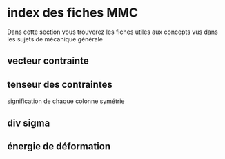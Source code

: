 # index des fiches MMC
Dans cette section vous trouverez les fiches utiles aux concepts vus dans les sujets de mécanique générale


## vecteur contrainte


## tenseur des contraintes
signification de chaque colonne
symétrie


## div sigma



## énergie de déformation
